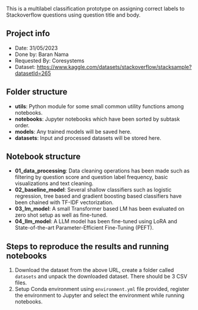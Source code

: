 This is a multilabel classification prototype on assigning correct labels to Stackoverflow questions using question title and body.

## Project info
- Date: 31/05/2023
- Done by: Baran Nama
- Requested By: Coresystems
- Dataset: https://www.kaggle.com/datasets/stackoverflow/stacksample?datasetId=265

## Folder structure
- **utils**: Python module for some small common utility functions among notebooks.
- **notebooks**: Jupyter notebooks which have been sorted by subtask order.
- **models**: Any trained models will be saved here.
- **datasets**: Input and processed datasets will be stored here.

## Notebook structure
- **01_data_processing**: Data cleaning operations has been made such as filtering by question score and question label frequency, basic visualizations and text cleaning.
- **02_baseline_model**: Several shallow classifiers such as logistic regression, tree based and gradient boosting based classifiers have been chained with TF-IDF vectorization.
- **03_lm_model**: A small Transformer based LM has been evaluated on zero shot setup as well as fine-tuned.
- **04_llm_model**: A LLM model has been fine-tuned using LoRA and State-of-the-art Parameter-Efficient Fine-Tuning (PEFT).

## Steps to reproduce the results and running notebooks
1. Download the dataset from the above URL, create a folder called ``datasets`` and unpack the downloaded dataset. There should be 3 CSV files.
2. Setup Conda environment using ``environment.yml`` file provided, register the environment to Jupyter and select the environment while running notebooks.